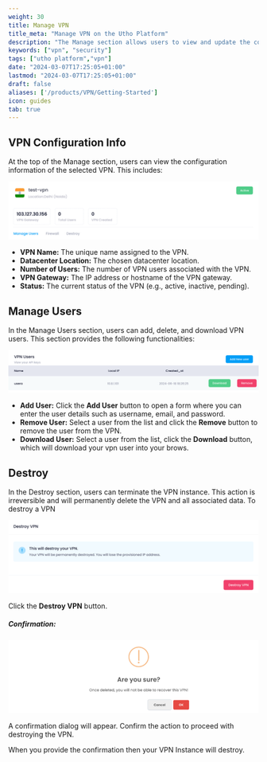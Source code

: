 ```yaml
---
weight: 30
title: Manage VPN
title_meta: "Manage VPN on the Utho Platform"
description: "The Manage section allows users to view and update the configuration of their deployed VPNs. This section provides a comprehensive interface to manage VPN users, configure firewalls, and destroy VPN instances."
keywords: ["vpn", "security"]
tags: ["utho platform","vpn"]
date: "2024-03-07T17:25:05+01:00"
lastmod: "2024-03-07T17:25:05+01:00"
draft: false 
aliases: ['/products/VPN/Getting-Started']
icon: guides
tab: true
---
```

## VPN Configuration Info

At the top of the Manage section, users can view the configuration information of the selected VPN. This includes:

![1718714560770](image/_index/1718714560770.png)

* **VPN Name:** The unique name assigned to the VPN.
* **Datacenter Location:** The chosen datacenter location.
* **Number of Users:** The number of VPN users associated with the VPN.
* **VPN Gateway:** The IP address or hostname of the VPN gateway.
* **Status:** The current status of the VPN (e.g., active, inactive, pending).

## Manage Users

In the Manage Users section, users can add, delete, and download VPN users. This section provides the following functionalities:

![1718716617071](image/_index/1718716617071.png)

* **Add User:** Click the **Add User** button to open a form where you can enter the user details such as username, email, and password.
* **Remove User:** Select a user from the list and click the **Remove** button to remove the user from the VPN.
* **Download User:** Select a user from the list, click the **Download** button, which will download your vpn user into your brows.

## Destroy

In the Destroy section, users can terminate the VPN instance. This action is irreversible and will permanently delete the VPN and all associated data. To destroy a VPN

![1718719180944](image/_index/1718719180944.png)

Click the **Destroy VPN** button.

##### **Confirmation:**

![1718719581023](image/_index/1718719581023.png)

A confirmation dialog will appear. Confirm the action to proceed with destroying the VPN.

When you provide the confirmation then your VPN Instance will destroy.
